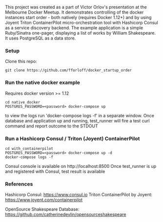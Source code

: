 This project was created as a part of Victor Orlov's presentation at the Melbourne Docker Meetup.
It demonstrates controlling of the docker instances start order - both natively (requires Docker 1.12+) and by using Joyent Triton ContainerPilot micro-orchestration tool with Hashicorp Consul as a service discovery backend.
The example application is a simple Ruby/Sinatra one-pager, displaying a list of works by William Shakespeare. It uses PostgreSQL as a data store.

### Setup

Clone this repo:
```
git clone https://github.com/fforloff/docker_startup_order
```

### Run the native docker example
Requires docker version >= 1.12

```
cd native_docker
POSTGRES_PASSWORD=<password> docker-compose up
```
to view the logs run 'docker-compose logs -f' in a separate window.
Once database and application up and running, test_runner will fire a test curl command and report outcome to the STDOUT

### Run a Hashicorp Consul / Triton (Joyent) ContainerPilot

```
cd with_containerpilot
POSTGRES_PASSWORD=<password> docker-compose up -d
docker-compose logs -f
```
Consul console is available on http://localhost:8500
Once test_runner is up and registered with Consul, test result is available

### References

Hashicorp Consul: https://www.consul.io
Triton ContainerPilot by Joyent: https://www.joyent.com/containerpilot

OpenSource Shakespeare Database: https://github.com/catherinedevlin/opensourceshakespeare

